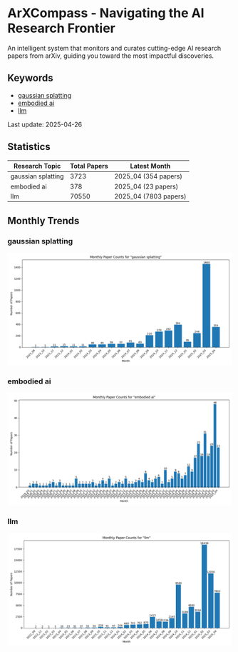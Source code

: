 # ArXCompass - Navigating the AI Research Frontier
An intelligent system that monitors and curates cutting-edge AI research papers from arXiv, guiding you toward the most impactful discoveries.

## Keywords

- [gaussian splatting](gaussian_splatting/)
- [embodied ai](embodied_ai/)
- [llm](llm/)

Last update: 2025-04-26

## Statistics

| Research Topic | Total Papers | Latest Month |
| --- | --- | --- |
| gaussian splatting | 3723 | 2025_04 (354 papers) |
| embodied ai | 378 | 2025_04 (23 papers) |
| llm | 70550 | 2025_04 (7803 papers) |

## Monthly Trends

### gaussian splatting

![Monthly Paper Counts for gaussian splatting](gaussian_splatting/monthly_stats.png)

### embodied ai

![Monthly Paper Counts for embodied ai](embodied_ai/monthly_stats.png)

### llm

![Monthly Paper Counts for llm](llm/monthly_stats.png)

